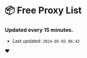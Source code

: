 # :package: Free Proxy List
### Updated every 15 minutes.

- Last updated: `2024-05-02 06:42`

:heart:
